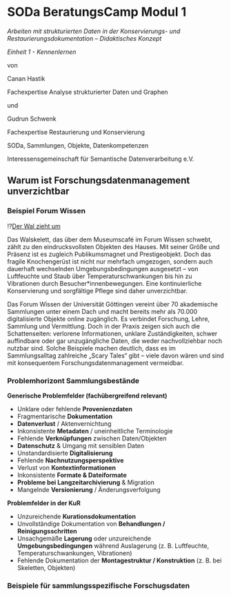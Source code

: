 <!--

author: Gudrun Schwenk und Canan Hastik  
email:    
version:  v1
language: DE

icon:     https://raw.githubusercontent.com/chastik/Beratung_Dateityp_Bild/refs/heads/main/SODa-Logo_full.svg
link:     https://raw.githubusercontent.com/chastik/Beratung/refs/heads/main/soda.css

comment:  WissKi SODA OERs

-->

# SODa BeratungsCamp Modul 1  

*Arbeiten mit strukturierten Daten in der Konservierungs- und Restaurierungsdokumentation – Didaktisches Konzept*

*Einheit 1 - Kennenlernen*

von 

Canan Hastik 

Fachexpertise Analyse strukturierter Daten und Graphen

und 

Gudrun Schwenk

Fachexpertise Restaurierung und Konservierung

SODa, Sammlungen, Objekte, Datenkompetenzen

Interessensgemeinschaft für Semantische Datenverarbeitung e.V.


## Warum ist Forschungsdatenmanagement unverzichtbar 

### Beispiel Forum Wissen 

!?[Der Wal zieht um](https://www.youtube.com/watch?v=-ql1E7_VVT4&list=PLgoiCMgV-zrfnWn_J6mv4K-FeWoM9iVQU&index=63)

Das Walskelett, das über dem Museumscafé im Forum Wissen schwebt, zählt zu den eindrucksvollsten Objekten des Hauses. Mit seiner Größe und Präsenz ist es zugleich Publikumsmagnet und Prestigeobjekt. Doch das fragile Knochengerüst ist nicht nur mehrfach umgezogen, sondern auch dauerhaft wechselnden Umgebungsbedingungen ausgesetzt – von Luftfeuchte und Staub über Temperaturschwankungen bis hin zu Vibrationen durch Besucher*innenbewegungen. Eine kontinuierliche Konservierung und sorgfältige Pflege sind daher unverzichtbar.

Das Forum Wissen der Universität Göttingen vereint über 70 akademische Sammlungen unter einem Dach und macht bereits mehr als 70.000 digitalisierte Objekte online zugänglich. Es verbindet Forschung, Lehre, Sammlung und Vermittlung. Doch in der Praxis zeigen sich auch die Schattenseiten: verlorene Informationen, unklare Zuständigkeiten, schwer auffindbare oder gar unzugängliche Daten, die weder nachvollziehbar noch nutzbar sind. Solche Beispiele machen deutlich, dass es im Sammlungsalltag zahlreiche „Scary Tales“ gibt – viele davon wären und sind mit konsequentem Forschungsdatenmanagement vermeidbar.

### Problemhorizont Sammlungsbestände

**Generische Problemfelder (fachübergreifend relevant)**
- Unklare oder fehlende **Provenienzdaten**
- Fragmentarische **Dokumentation**
- **Datenverlust** / Aktenvernichtung
- Inkonsistente **Metadaten** / uneinheitliche Terminologie
- Fehlende **Verknüpfungen** zwischen Daten/Objekten
- **Datenschutz** & Umgang mit sensiblen Daten
- Unstandardisierte **Digitalisierung**
- Fehlende **Nachnutzungsperspektive**
- Verlust von **Kontextinformationen**
- Inkonsistente **Formate & Dateiformate**
- **Probleme bei Langzeitarchivierung** & Migration
- Mangelnde **Versionierung** / Änderungsverfolgung

**Problemfelder in der KuR**
- Unzureichende **Kurationsdokumentation**
- Unvollständige Dokumentation von **Behandlungen / Reinigungsschritten**
- Unsachgemäße **Lagerung** oder unzureichende **Umgebungsbedingungen** während Auslagerung (z. B. Luftfeuchte, Temperaturschwankungen, Vibrationen)
- Fehlende Dokumentation der **Montagestruktur / Konstruktion** (z. B. bei Skeletten, Objekten)

### Beispiele für sammlungsspezifische Forschugsdaten